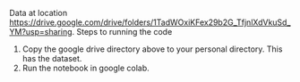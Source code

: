 Data at location https://drive.google.com/drive/folders/1TadWOxiKFex29b2G_TfjnlXdVkuSd_YM?usp=sharing.
Steps to running the code
1) Copy the google drive directory above to your personal directory. This has the dataset.
2) Run the notebook in google colab.
